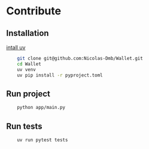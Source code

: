 
# Contribute 
## Installation 
[intall uv](https://docs.astral.sh/uv/getting-started/installation/#standalone-installer)

```bash
    git clone git@github.com:Nicolas-Dmb/Wallet.git
    cd Wallet
    uv venv
    uv pip install -r pyproject.toml
```

## Run project 
```bash
    python app/main.py
```
## Run tests
```bash
    uv run pytest tests
```